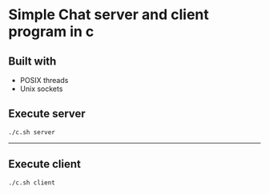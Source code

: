 # Simple Chat server and client program in c

## Built with
 - POSIX threads
 - Unix sockets

## Execute server
```
./c.sh server
```

---
## Execute client
```
./c.sh client
```
